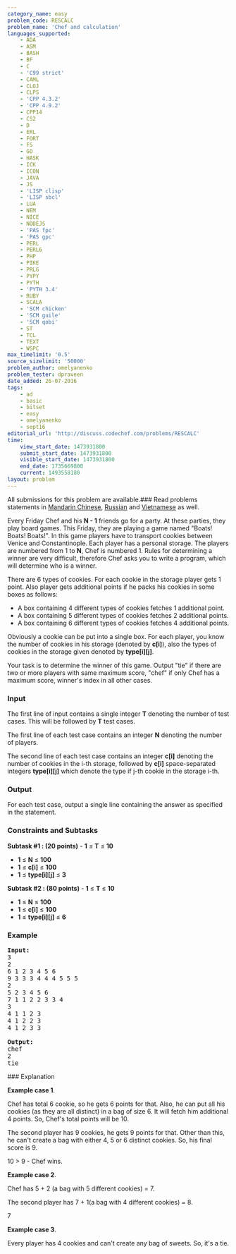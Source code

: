 ```yaml
---
category_name: easy
problem_code: RESCALC
problem_name: 'Chef and calculation'
languages_supported:
    - ADA
    - ASM
    - BASH
    - BF
    - C
    - 'C99 strict'
    - CAML
    - CLOJ
    - CLPS
    - 'CPP 4.3.2'
    - 'CPP 4.9.2'
    - CPP14
    - CS2
    - D
    - ERL
    - FORT
    - FS
    - GO
    - HASK
    - ICK
    - ICON
    - JAVA
    - JS
    - 'LISP clisp'
    - 'LISP sbcl'
    - LUA
    - NEM
    - NICE
    - NODEJS
    - 'PAS fpc'
    - 'PAS gpc'
    - PERL
    - PERL6
    - PHP
    - PIKE
    - PRLG
    - PYPY
    - PYTH
    - 'PYTH 3.4'
    - RUBY
    - SCALA
    - 'SCM chicken'
    - 'SCM guile'
    - 'SCM qobi'
    - ST
    - TCL
    - TEXT
    - WSPC
max_timelimit: '0.5'
source_sizelimit: '50000'
problem_author: omelyanenko
problem_tester: dpraveen
date_added: 26-07-2016
tags:
    - ad
    - basic
    - bitset
    - easy
    - omelyanenko
    - sept16
editorial_url: 'http://discuss.codechef.com/problems/RESCALC'
time:
    view_start_date: 1473931800
    submit_start_date: 1473931800
    visible_start_date: 1473931800
    end_date: 1735669800
    current: 1493558180
layout: problem
---
```

All submissions for this problem are available.###  Read problems statements in [Mandarin Chinese](http://www.codechef.com/download/translated/SEPT16/mandarin/RESCALC.pdf), [Russian](http://www.codechef.com/download/translated/SEPT16/russian/RESCALC.pdf) and [Vietnamese](http://www.codechef.com/download/translated/SEPT16/vietnamese/RESCALC.pdf) as well.

Every Friday Chef and his **N - 1** friends go for a party. At these parties, they play board games. This Friday, they are playing a game named "Boats! Boats! Boats!". In this game players have to transport cookies between Venice and Constantinople. Each player has a personal storage. The players are numbered from 1 to **N**, Chef is numbered 1. Rules for determining a winner are very difficult, therefore Chef asks you to write a program, which will determine who is a winner.

There are 6 types of cookies. For each cookie in the storage player gets 1 point. Also player gets additional points if he packs his cookies in some boxes as follows:

- A box containing 4 different types of cookies fetches 1 additional point.
- A box containing 5 different types of cookies fetches 2 additional points.
- A box containing 6 different types of cookies fetches 4 additional points.

Obviously a cookie can be put into a single box. For each player, you know the number of cookies in his storage (denoted by **c\[i\]**), also the types of cookies in the storage given denoted by **type\[i\]\[j\]**.

Your task is to determine the winner of this game. Output "tie" if there are two or more players with same maximum score, "chef" if only Chef has a maximum score, winner's index in all other cases.

### Input

The first line of input contains a single integer **T** denoting the number of test cases. This will be followed by **T** test cases.

The first line of each test case contains an integer **N** denoting the number of players.

The second line of each test case contains an integer **c\[i\]** denoting the number of cookies in the i-th storage, followed by **c\[i\]** space-separated integers **type\[i\]\[j\]** which denote the type if j-th cookie in the storage i-th.

### Output

For each test case, output a single line containing the answer as specified in the statement.

### Constraints and Subtasks

**Subtask #1 : (20 points)** - **1** ≤ **T** ≤ **10**
- **1** ≤  **N**  ≤ **100**
- **1** ≤  **c\[i\]**  ≤  **100**
- **1** ≤  **type\[i\]\[j\]**  ≤  **3**

 **Subtask #2 : (80 points)** - **1** ≤ **T** ≤ **10**
- **1** ≤  **N**  ≤ **100**
- **1** ≤  **c\[i\]**  ≤  **100**
- **1** ≤  **type\[i\]\[j\]**  ≤  **6**

### Example

<pre>
<b>Input:</b><tt>
3
2
6 1 2 3 4 5 6
9 3 3 3 4 4 4 5 5 5
2
5 2 3 4 5 6
7 1 1 2 2 3 3 4
3
4 1 1 2 3
4 1 2 2 3
4 1 2 3 3
</tt>
<b>Output:</b><tt>
chef
2
tie</tt>
</pre>### Explanation

**Example case 1**.

Chef has total 6 cookie, so he gets 6 points for that. Also, he can put all his cookies (as they are all distinct) in a bag of size 6. It will fetch him additional 4 points. So, Chef's total points will be 10.

The second player has 9 cookies, he gets 9 points for that. Other than this, he can't create a bag with either 4, 5 or 6 distinct cookies. So, his final score is 9.

10 > 9 - Chef wins.

**Example case 2**.

Chef has 5 + 2 (a bag with 5 different cookies) = 7.

The second player has 7 + 1(a bag with 4 different cookies) = 8.

7

**Example case 3**.

Every player has 4 cookies and can't create any bag of sweets. So, it's a tie.
